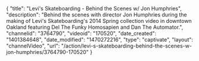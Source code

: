 {
    "title": "Levi's Skateboarding - Behind the Scenes w\/ Jon Humphries",
    "description": "Behind the scenes with director Jon Humphries during the making of Levi's Skateboarding's 2014 Spring collection video in downtown Oakland featuring Del The Funky Homosapien and Dan The Automator.",
    "channelid": "3764790",
    "videoid": "170520",
    "date_created": "1401384648",
    "date_modified": "1470272216",
    "type": "captivate",
    "layout": "channelVideo",
    "url": "\/action\/levi-s-skateboarding-behind-the-scenes-w-jon-humphries\/3764790-170520"
}